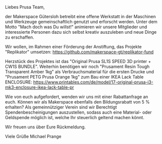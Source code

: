 Liebes Prusa Team,

der Makerspace Gütersloh betreibt eine offene Werkstatt in der Maschinen und Werkzeuge gemeinschaftlich genutzt und erforscht werden.
Unter dem Motto "Mach doch was Du willst!" animieren wir unsere Mitglieder und interessierte Personen dazu sich selbst kreativ auszuleben und neue Dinge zu erschaffen.

Wir wollen, im Rahmen einer Förderung der Anstiftung, das Projekte "Replikator" umsetzen:
https://github.com/makerspace-gt/replikator-fund

Herzstück des Projektes ist das "Original Prusa SL1S SPEED 3D printer + CW1S BUNDLE".
Weiterhin benötigen wir noch "Prusament Resin Tough Transparent Amber 1kg" als Verbrauchsmaterial für die ersten Drucke und "Prusament PETG Prusa Orange 1kg" zum Bau einer IKEA Lack Table ENCLOSURE:
https://www.printables.com/de/model/17-original-prusa-i3-mk3-enclosure-ikea-lack-table-pr

Wie von euch aufgefordert, wenden wir uns mit einer Rabattanfrage an euch. Können wir als Makerspace ebenfalls den Bildungsrabatt von 5 % erhalten?
Als gemeinnütziger Verein sind wir Berechtigt Spendenbescheinigungen auszustellen, sodass auch eine Material- oder Geldspende möglich ist, welche Ihr steuerlich geltend machen könnt.

Wir freuen uns über Eure Rückmeldung.

Viele Grüße
Michael Prange